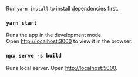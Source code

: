 Run `yarn install` to install dependencies first.

### `yarn start`

Runs the app in the development mode.<br />
Open [http://localhost:3000](http://localhost:3000) to view it in the browser.

### `npx serve -s build`

Runs local server. Open [http://localhost:5000](http://localhost:5000).
